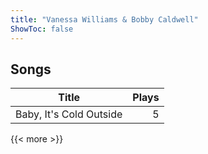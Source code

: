 ```yaml
---
title: "Vanessa Williams & Bobby Caldwell"
ShowToc: false
---
```


## Songs
Title | Plays 
----- | -----: 
Baby, It's Cold Outside | 5

{{< more >}}